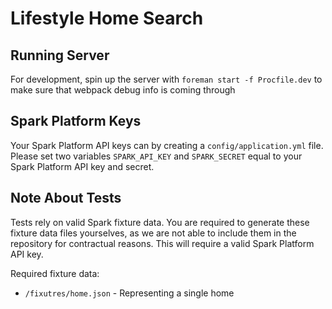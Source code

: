 # Lifestyle Home Search

## Running Server
For development, spin up the server with `foreman start -f Procfile.dev` to make sure that webpack debug info is coming through

## Spark Platform Keys
Your Spark Platform API keys can by creating a `config/application.yml` file.
Please set two variables `SPARK_API_KEY` and `SPARK_SECRET` equal to your Spark Platform API key and secret.

## Note About Tests
Tests rely on valid Spark fixture data. You are required to generate these fixture data files yourselves, as we are not able to include them in the repository for contractual reasons. This will require a valid Spark Platform API key.

Required fixture data:

* `/fixutres/home.json` - Representing a single home 
